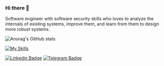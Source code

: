 ### Hi there 👋

<!--
**MojtabaTajik/MojtabaTajik** is a ✨ _special_ ✨ repository because its `README.md` (this file) appears on your GitHub profile.

Here are some ideas to get you started:

- 🔭 I’m currently working on ...
- 🌱 I’m currently learning ...
- 👯 I’m looking to collaborate on ...
- 🤔 I’m looking for help with ...
- 💬 Ask me about ...
- 📫 How to reach me: ...
- 😄 Pronouns: ...
- ⚡ Fun fact: ...
-->

Software engineer with software security skills who loves to analyze the internals of existing systems, improve them, and learn from them to design more robust systems.

![Anurag's GitHub stats](https://github-readme-stats.vercel.app/api?username=mobinjafari&show_icons=true&theme=transparent)

[![My Skills](https://skillicons.dev/icons?i=java,kotlin,nodejs,figma&theme=dark)](https://skillicons.dev)

[![Linkedin Badge](https://img.shields.io/badge/-MobinJafari-0072b1?style=flat&logo=Linkedin&logoColor=white)](https://www.linkedin.com/in/mobinjafari/ "Connect on LinkedIn")
[![Telegram Badge](https://img.shields.io/badge/-BinBreaker-grey?style=flat&logo=Telegram&logoColor=white)](https://t.me/lotka_org "My Telegram Channel")
